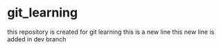 git_learning
============

this repository is created for git learning
this is a new line
this new line is added in dev branch
